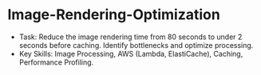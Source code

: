 # Image-Rendering-Optimization

- Task: Reduce the image rendering time from 80 seconds to under 2 seconds before caching. Identify bottlenecks and optimize processing.
- Key Skills: Image Processing, AWS (Lambda, ElastiCache), Caching, Performance Profiling.
